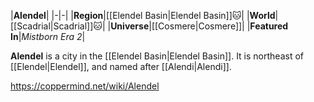 |**Alendel**|
|-|-|
|**Region**|[[Elendel Basin\|Elendel Basin]]🐱︎|
|**World**|[[Scadrial\|Scadrial]]🐱︎|
|**Universe**|[[Cosmere\|Cosmere]]|
|**Featured In**|*Mistborn Era 2*|

**Alendel** is a city in the [[Elendel Basin\|Elendel Basin]]. It is northeast of [[Elendel\|Elendel]], and named after [[Alendi\|Alendi]].



https://coppermind.net/wiki/Alendel